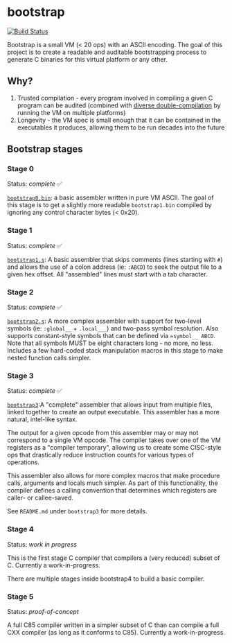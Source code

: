 # bootstrap 

[![Build Status](https://travis-ci.org/mmastrac/bootstrap.svg?branch=master)](https://travis-ci.org/mmastrac/bootstrap)

Bootstrap is a small VM (< 20 ops) with an ASCII encoding. The goal of this project is to create a readable and auditable
bootstrapping process to generate C binaries for this virtual platform or any other.

## Why?

 1. Trusted compilation - every program involved in compiling a given C program can be audited (combined with [diverse double-compilation](https://www.dwheeler.com/trusting-trust/) by running the VM on multiple platforms)
 2. Longevity - the VM spec is small enough that it can be contained in the executables it produces, allowing them to be run
    decades into the future

## Bootstrap stages

### Stage 0

Status: *complete* ✅

[`bootstrap0.bin`](bootstrap/bootstrap0.bin): a basic assembler written in pure VM ASCII. The goal of this stage is
to get a slightly more readable `bootstrap1.bin` compiled by ignoring any control character bytes (< 0x20).

### Stage 1

Status: *complete* ✅

[`bootstrap1.s`](bootstrap/bootstrap1/bootstrap1.s): A basic assembler that skips comments (lines starting with `#`) and allows
the use of a colon address (ie: `:ABCD`) to seek the output file to a given hex offset. All "assembled" lines must start with a tab character.

### Stage 2

Status: *complete* ✅

[`bootstrap2.s`](bootstrap/bootstrap2/bootstrap2.s): A more complex assembler with support for two-level symbols (ie: `:global__` + `.local___`)
and two-pass symbol resolution. Also supports constant-style symbols that can be defined via `=symbol__ ABCD`. Note that all symbols MUST
be eight characters long - no more, no less. Includes a few hard-coded stack manipulation macros in this stage to make nested function calls simpler.

### Stage 3

Status: *complete* ✅

[`bootstrap3`](bootstrap/bootstrap3/):A "complete" assembler that allows input from multiple files, linked together to create an output
executable. This assembler has a more natural, intel-like syntax.

The output for a given opcode from this assembler may or may not correspond to a single VM opcode. The compiler takes over one of the VM
registers as a "compiler temporary", allowing us to create some CISC-style ops that drastically reduce instruction counts for various 
types of operations.

This assembler also allows for more complex macros that make procedure calls, arguments and locals much simpler. As part of this 
functionality, the compiler defines a calling convention that determines which registers are caller- or callee-saved.

See `README.md` under `bootstrap3` for more details.

### Stage 4

Status: *work in progress*

This is the first stage C compiler that compilers a (very reduced) subset of C. Currently a work-in-progress.

There are multiple stages inside bootstrap4 to build a basic compiler.

### Stage 5

Status: *proof-of-concept*

A full C85 compiler written in a simpler subset of C than can compile a full CXX compiler (as long as it conforms to C85). Currently a work-in-progress.
